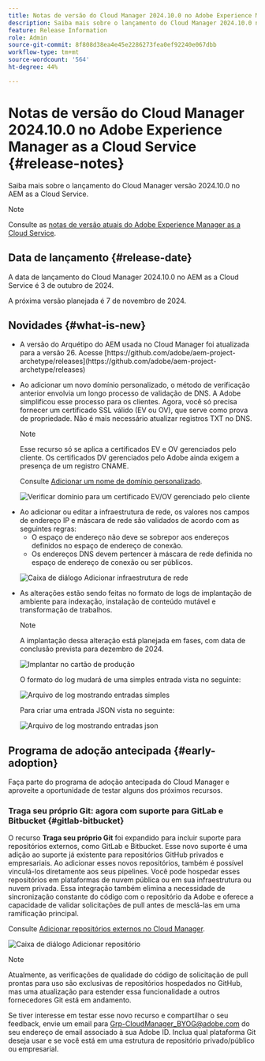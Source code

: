 ```yaml
---
title: Notas de versão do Cloud Manager 2024.10.0 no Adobe Experience Manager as a Cloud Service
description: Saiba mais sobre o lançamento do Cloud Manager 2024.10.0 no AEM as a Cloud Service.
feature: Release Information
role: Admin
source-git-commit: 8f808d38ea4e45e2286273fea0ef92240e067dbb
workflow-type: tm+mt
source-wordcount: '564'
ht-degree: 44%

---
```


# Notas de versão do Cloud Manager 2024.10.0 no Adobe Experience Manager as a Cloud Service {#release-notes}

Saiba mais sobre o lançamento do Cloud Manager versão 2024.10.0 no AEM as a Cloud Service.

>[!NOTE]
>
>Consulte as [notas de versão atuais do Adobe Experience Manager as a Cloud Service](/help/release-notes/release-notes-cloud/release-notes-current.md).

## Data de lançamento {#release-date}

A data de lançamento do Cloud Manager 2024.10.0 no AEM as a Cloud Service é 3 de outubro de 2024.

A próxima versão planejada é 7 de novembro de 2024.

## Novidades {#what-is-new}

* <!-- BOTH CS & AMS --> A versão do Arquétipo do AEM usada no Cloud Manager foi atualizada para a versão 26. Acesse [https://github.com/adobe/aem-project-archetype/releases](https://github.com/adobe/aem-project-archetype/releases)

<!-- (CMGR-59817) -->

* <!-- CS ONLY --> Ao adicionar um novo domínio personalizado, o método de verificação anterior envolvia um longo processo de validação de DNS. A Adobe simplificou esse processo para os clientes. Agora, você só precisa fornecer um certificado SSL válido (EV ou OV), que serve como prova de propriedade. Não é mais necessário atualizar registros TXT no DNS.

  >[!NOTE]
  >
  >Esse recurso só se aplica a certificados EV e OV gerenciados pelo cliente. Os certificados DV gerenciados pelo Adobe ainda exigem a presença de um registro CNAME.

  Consulte [Adicionar um nome de domínio personalizado](/help/implementing/cloud-manager/custom-domain-names/add-custom-domain-name.md).

  ![Verificar domínio para um certificado EV/OV gerenciado pelo cliente](/help/implementing/cloud-manager/assets/verify-domain-customer-managed-step.png)

* <!-- CS ONLY --> Ao adicionar ou editar a infraestrutura de rede, os valores nos campos de endereço IP e máscara de rede são validados de acordo com as seguintes regras:

   * O espaço de endereço não deve se sobrepor aos endereços definidos no espaço de endereço de conexão.
   * Os endereços DNS devem pertencer à máscara de rede definida no espaço de endereço de conexão ou ser públicos.

  ![Caixa de diálogo Adicionar infraestrutura de rede](/help/implementing/cloud-manager/release-notes/assets/network-infrastructure-add.png)

* <!-- CS ONLY --> As alterações estão sendo feitas no formato de logs de implantação de ambiente para indexação, instalação de conteúdo mutável e transformação de trabalhos.

  >[!NOTE]
  >
  >A implantação dessa alteração está planejada em fases, com data de conclusão prevista para dezembro de 2024.

  ![Implantar no cartão de produção](/help/implementing/cloud-manager/release-notes/assets/deploy-to-production-card.png)

  O formato do log mudará de uma simples entrada vista no seguinte:

  ![Arquivo de log mostrando entradas simples](/help/implementing/cloud-manager/release-notes/assets/log-file-simple-entry.png)

  Para criar uma entrada JSON vista no seguinte:

  ![Arquivo de log mostrando entradas json](/help/implementing/cloud-manager/release-notes/assets/log-file-json-entry.png)


## Programa de adoção antecipada {#early-adoption}

Faça parte do programa de adoção antecipada do Cloud Manager e aproveite a oportunidade de testar alguns dos próximos recursos.

### Traga seu próprio Git: agora com suporte para GitLab e Bitbucket {#gitlab-bitbucket}

<!-- BOTH CS & AMS -->

O recurso **Traga seu próprio Git** foi expandido para incluir suporte para repositórios externos, como GitLab e Bitbucket. Esse novo suporte é uma adição ao suporte já existente para repositórios GitHub privados e empresariais. Ao adicionar esses novos repositórios, também é possível vinculá-los diretamente aos seus pipelines. Você pode hospedar esses repositórios em plataformas de nuvem pública ou em sua infraestrutura ou nuvem privada. Essa integração também elimina a necessidade de sincronização constante do código com o repositório da Adobe e oferece a capacidade de validar solicitações de pull antes de mesclá-las em uma ramificação principal.

Consulte [Adicionar repositórios externos no Cloud Manager](/help/implementing/cloud-manager/managing-code/external-repositories.md).

![Caixa de diálogo Adicionar repositório](/help/implementing/cloud-manager/release-notes/assets/repositories-add-release-notes.png)

>[!NOTE]
>
>Atualmente, as verificações de qualidade do código de solicitação de pull prontas para uso são exclusivas de repositórios hospedados no GitHub, mas uma atualização para estender essa funcionalidade a outros fornecedores Git está em andamento.

Se tiver interesse em testar esse novo recurso e compartilhar o seu feedback, envie um email para [Grp-CloudManager_BYOG@adobe.com](mailto:Grp-CloudManager_BYOG@adobe.com) do seu endereço de email associado à sua Adobe ID. Inclua qual plataforma Git deseja usar e se você está em uma estrutura de repositório privado/público ou empresarial.


<!-- ## Bug fixes




## Known issues {#known-issues} -->

